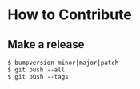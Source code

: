 How to Contribute
=================


Make a release
--------------

    $ bumpversion minor|major|patch
    $ git push --all
    $ git push --tags
